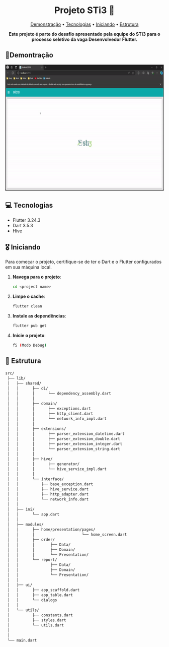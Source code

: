 <h1 align="center" style="font-weight: bold;">Projeto STi3 📱</h1>

<p align="center">
 <a href="#demo">Demonstração</a> • 
 <a href="#tech">Tecnologias</a> • 
 <a href="#start">Iniciando</a> • 
 <a href="#structure">Estrutura</a> 
</p>

<p align="center">
    <b>Este projeto é parte do desafio apresentado pela equipe do STi3 para o processo seletivo da vaga Desenvolvedor Flutter.</b>
</p>

<h2 id="demo">📱Demontração</h2>

<p align="center">
    <img src="assets/images/demo.gif" alt="Image Example" height="400px">
</p>

<h2 id="tech">💻 Tecnologias</h2>

- Flutter 3.24.3
- Dart 3.5.3
- Hive

<h2 id="start">🎖️ Iniciando</h2>

Para começar o projeto, certifique-se de ter o Dart e o Flutter configurados em sua máquina local.

1. **Navega para o projeto**:
    ```bash
    cd <project name>
    ```
2. **Limpe o cache**:
    ```bash
    flutter clean
    ```
3. **Instale as dependências**:
    ```bash
    flutter pub get
    ```
4. **Inicie o projeto**:
    ```bash
    f5 (Modo Debug)
    ```


<h2 id="structure">📂 Estrutura </h2>

```
src/
 ├── lib/
 │   ├── shared/
 │   │      ├── di/
 │   │      │      └── dependency_assembly.dart
 │   │      │
 │   │      ├── domain/
 │   │      │      ├── exceptions.dart
 │   │      │      ├── http_client.dart
 │   │      │      └── network_info_impl.dart
 │   │      │  
 │   │      ├── extensions/
 │   │      │      ├── parser_extension_datetime.dart
 │   │      │      ├── parser_extension_double.dart
 │   │      │      ├── parser_extension_integer.dart
 │   │      │      └── parser_extension_string.dart
 │   │      │
 │   │      ├── hive/
 │   │      │      ├── generator/
 │   │      │      └── hive_service_impl.dart
 │   │      │
 │   │      └── interface/
 │   │          ├── base_exception.dart
 │   │          ├── hive_service.dart
 │   │          ├── http_adapter.dart
 │   │          └── network_info.dart 
 │   │    
 │   ├── ini/
 │   │      └── app.dart
 │   │   
 │   ├── modules/
 │   │      ├── home/presentation/pages/
 │   │      │                     └── home_screen.dart
 │   │      ├── order/
 │   │      │       ├── Data/
 │   │      │       ├── Domain/
 │   │      │       └── Presentation/
 │   │      └── report/
 │   │              ├── Data/
 │   │              ├── Domain/
 │   │              └── Presentation/
 │   │       
 │   ├── ui/
 │   │      ├── app_scaffold.dart
 │   │      ├── app_table.dart
 │   │      └── dialogs
 │   │
 │   └── utils/
 │          ├── constants.dart
 │          ├── styles.dart
 │          └── utils.dart
 │       
 │          
 └── main.dart
```